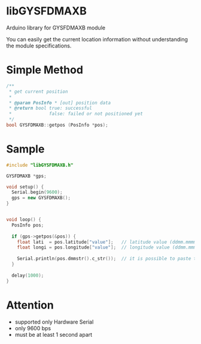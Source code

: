 # libGYSFDMAXB
Arduino library for GYSFDMAXB module

You can easily get the current location information without understanding the module specifications.

# Simple Method

```c++
/**
 * get current position 
 * 
 * @param PosInfo * [out] position data
 * @return bool true: successful
 *              false: failed or not positioned yet
 */
bool GYSFDMAXB::getpos (PosInfo *pos);
```

# Sample

```c++
#include "libGYSFDMAXB.h"

GYSFDMAXB *gps;

void setup() {
  Serial.begin(9600);
  gps = new GYSFDMAXB();
}


void loop() {
  PosInfo pos;
  
  if (gps->getpos(&pos)) {
    float lati  = pos.latitude["value"];   // latitude value (ddmm.mmmm)
    float longi = pos.longitude["value"];  // longitude value (ddmm.mmmm)
    
    Serial.println(pos.dmmstr().c_str());  // it is possible to paste the result to google map
  }
  
  delay(1000);
}
```

# Attention
- supported only Hardware Serial
- only 9600 bps
- must be at least 1 second apart
